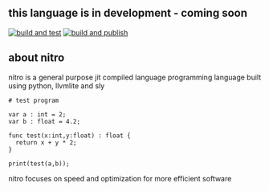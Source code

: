 ## this language is in development - coming soon 

[![build and test](https://github.com/nitro-lang/nitro/actions/workflows/test.yml/badge.svg)](https://github.com/nitro-lang/nitro/actions/workflows/test.yml)
[![build and publish](https://github.com/nitro-lang/nitro/actions/workflows/build.yml/badge.svg)](https://github.com/nitro-lang/nitro/actions/workflows/build.yml)
## about nitro
nitro is a general purpose jit compiled language programming language built using python, llvmlite and sly
```
# test program

var a : int = 2;
var b : float = 4.2;

func test(x:int,y:float) : float {
  return x + y * 2;
}

print(test(a,b));
```

nitro focuses on speed and optimization for more efficient software 
